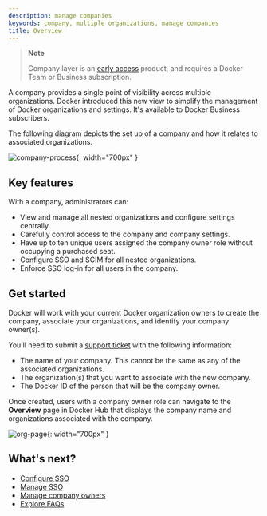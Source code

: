 ```yaml
---
description: manage companies
keywords: company, multiple organizations, manage companies
title: Overview
---
```


> **Note**
>
> Company layer is an [early access](../release-lifecycle.md#early-access-ea)
> product, and requires a Docker Team or Business subscription.

A company provides a single point of visibility across multiple organizations. Docker introduced this new view to simplify the management of Docker organizations and settings. It's available to Docker Business subscribers. 

The following diagram depicts the set up of a company and how it relates to associated organizations. 

![company-process](images/company-process-diagram.png){: width="700px" }

## Key features

With a company, administrators can:

- View and manage all nested organizations and configure settings centrally. 
- Carefully control access to the company and company settings. 
- Have up to ten unique users assigned the company owner role without occupying a purchased seat.
- Configure SSO and SCIM for all nested organizations.
- Enforce SSO log-in for all users in the company.

## Get started

Docker will work with your current Docker organization owners to create the company, associate your organizations, and identify your company owner(s). 

You’ll need to submit a [support ticket](https://hub.docker.com/support/contact/) with the following information:

- The name of your company. This cannot be the same as any of the associated organizations. 
- The organization(s) that you want to associate with the new company.
- The Docker ID of the person that will be the company owner.

Once created, users with a company owner role can navigate to the **Overview** page in Docker Hub that displays the company name and organizations associated with the company.

![org-page](images/org-page.png){: width="700px" }

## What's next?

- [Configure SSO](../single-sign-on/configure/index.md)
- [Manage SSO](../single-sign-on/manage/index.md)
- [Manage company owners](company-owner.md)
- [Explore FAQs](company-faqs.md)